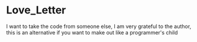 # Love_Letter
I want to take the code from someone else, I am very grateful to the author, this is an alternative if you want to make out like a programmer's child
